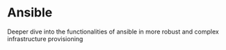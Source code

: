 # Ansible
Deeper dive into the functionalities of ansible in more robust and complex infrastructure provisioning
